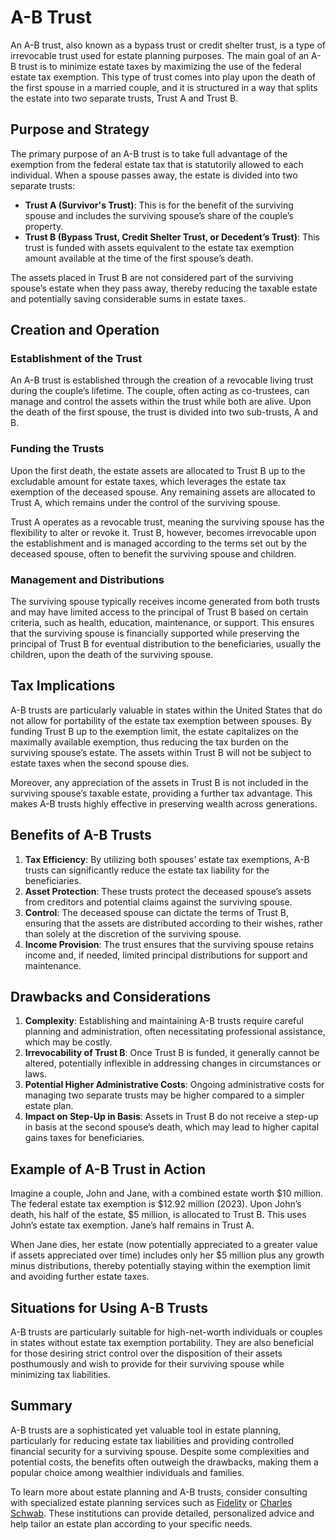 # A-B Trust

An A-B trust, also known as a bypass trust or credit shelter trust, is a type of irrevocable trust used for estate planning purposes. The main goal of an A-B trust is to minimize estate taxes by maximizing the use of the federal estate tax exemption. This type of trust comes into play upon the death of the first spouse in a married couple, and it is structured in a way that splits the estate into two separate trusts, Trust A and Trust B.

## Purpose and Strategy

The primary purpose of an A-B trust is to take full advantage of the exemption from the federal estate tax that is statutorily allowed to each individual. When a spouse passes away, the estate is divided into two separate trusts:

- **Trust A (Survivor's Trust)**: This is for the benefit of the surviving spouse and includes the surviving spouse’s share of the couple’s property.
- **Trust B (Bypass Trust, Credit Shelter Trust, or Decedent’s Trust)**: This trust is funded with assets equivalent to the estate tax exemption amount available at the time of the first spouse’s death.

The assets placed in Trust B are not considered part of the surviving spouse’s estate when they pass away, thereby reducing the taxable estate and potentially saving considerable sums in estate taxes.

## Creation and Operation

### Establishment of the Trust

An A-B trust is established through the creation of a revocable living trust during the couple’s lifetime. The couple, often acting as co-trustees, can manage and control the assets within the trust while both are alive. Upon the death of the first spouse, the trust is divided into two sub-trusts, A and B.

### Funding the Trusts

Upon the first death, the estate assets are allocated to Trust B up to the excludable amount for estate taxes, which leverages the estate tax exemption of the deceased spouse. Any remaining assets are allocated to Trust A, which remains under the control of the surviving spouse.

Trust A operates as a revocable trust, meaning the surviving spouse has the flexibility to alter or revoke it. Trust B, however, becomes irrevocable upon the establishment and is managed according to the terms set out by the deceased spouse, often to benefit the surviving spouse and children.

### Management and Distributions

The surviving spouse typically receives income generated from both trusts and may have limited access to the principal of Trust B based on certain criteria, such as health, education, maintenance, or support. This ensures that the surviving spouse is financially supported while preserving the principal of Trust B for eventual distribution to the beneficiaries, usually the children, upon the death of the surviving spouse.

## Tax Implications

A-B trusts are particularly valuable in states within the United States that do not allow for portability of the estate tax exemption between spouses. By funding Trust B up to the exemption limit, the estate capitalizes on the maximally available exemption, thus reducing the tax burden on the surviving spouse’s estate. The assets within Trust B will not be subject to estate taxes when the second spouse dies.

Moreover, any appreciation of the assets in Trust B is not included in the surviving spouse’s taxable estate, providing a further tax advantage. This makes A-B trusts highly effective in preserving wealth across generations.

## Benefits of A-B Trusts

1. **Tax Efficiency**: By utilizing both spouses’ estate tax exemptions, A-B trusts can significantly reduce the estate tax liability for the beneficiaries.
2. **Asset Protection**: These trusts protect the deceased spouse’s assets from creditors and potential claims against the surviving spouse.
3. **Control**: The deceased spouse can dictate the terms of Trust B, ensuring that the assets are distributed according to their wishes, rather than solely at the discretion of the surviving spouse.
4. **Income Provision**: The trust ensures that the surviving spouse retains income and, if needed, limited principal distributions for support and maintenance.

## Drawbacks and Considerations

1. **Complexity**: Establishing and maintaining A-B trusts require careful planning and administration, often necessitating professional assistance, which may be costly.
2. **Irrevocability of Trust B**: Once Trust B is funded, it generally cannot be altered, potentially inflexible in addressing changes in circumstances or laws.
3. **Potential Higher Administrative Costs**: Ongoing administrative costs for managing two separate trusts may be higher compared to a simpler estate plan.
4. **Impact on Step-Up in Basis**: Assets in Trust B do not receive a step-up in basis at the second spouse’s death, which may lead to higher capital gains taxes for beneficiaries.

## Example of A-B Trust in Action

Imagine a couple, John and Jane, with a combined estate worth $10 million. The federal estate tax exemption is $12.92 million (2023). Upon John’s death, his half of the estate, $5 million, is allocated to Trust B. This uses John’s estate tax exemption. Jane’s half remains in Trust A.

When Jane dies, her estate (now potentially appreciated to a greater value if assets appreciated over time) includes only her $5 million plus any growth minus distributions, thereby potentially staying within the exemption limit and avoiding further estate taxes.

## Situations for Using A-B Trusts

A-B trusts are particularly suitable for high-net-worth individuals or couples in states without estate tax exemption portability. They are also beneficial for those desiring strict control over the disposition of their assets posthumously and wish to provide for their surviving spouse while minimizing tax liabilities.

## Summary

A-B trusts are a sophisticated yet valuable tool in estate planning, particularly for reducing estate tax liabilities and providing controlled financial security for a surviving spouse. Despite some complexities and potential costs, the benefits often outweigh the drawbacks, making them a popular choice among wealthier individuals and families.

To learn more about estate planning and A-B trusts, consider consulting with specialized estate planning services such as [Fidelity](https://www.fidelity.com) or [Charles Schwab](https://www.schwab.com). These institutions can provide detailed, personalized advice and help tailor an estate plan according to your specific needs.